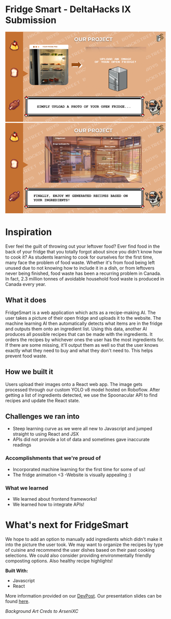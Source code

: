 # Fridge Smart - DeltaHacks IX Submission

<img src="/src/images/presentation_1.png" width="800"> <img src="/src/images/presentation_2.png" width="800"> 

# Inspiration
Ever feel the guilt of throwing out your leftover food? Ever find food in the back of your fridge that you totally forgot about since you didn’t know how to cook it? As students learning to cook for ourselves for the first time, many face the problem of food waste. Whether it's from food being left unused due to not knowing how to include it in a dish, or from leftovers never being finished, food waste has been a recurring problem in Canada. In fact, 2.3 million tonnes of avoidable household food waste is produced in Canada every year.

## What it does
FridgeSmart is a web application which acts as a recipe-making AI. The user takes a picture of their open fridge and uploads it to the website. The machine learning AI then automatically detects what items are in the fridge and outputs them onto an ingredient list. Using this data, another AI produces all possible recipes that can be made with the ingredients. It orders the recipes by whichever ones the user has the most ingredients for. If there are some missing, it'll output them as well so that the user knows exactly what they need to buy and what they don't need to. This helps prevent food waste.

## How we built it
Users upload their images onto a React web app. The image gets processed through our custom YOLO v8 model hosted on Roboflow. After getting a list of ingredients detected, we use the Spoonacular API to find recipes and update the React state.

## Challenges we ran into
- Steep learning curve as we were all new to Javascript and jumped straight to using React and JSX 
- APIs did not provide a lot of data and sometimes gave inaccurate readings

### Accomplishments that we're proud of
- Incorporated machine learning for the first time for some of us! 
- The fridge animation <3 -Website is visually appealing :)

### What we learned
- We learned about frontend frameworks!
- We learned how to integrate APIs!

# What's next for FridgeSmart
We hope to add an option to manually add ingredients which didn't make it into the picture the user took. We may want to organize the recipes by type of cuisine and recommend the user dishes based on their past cooking selections. We could also consider providing environmentally friendly composting options. Also healthy recipe highlights!

__Built With:__
- Javascript
- React

More information provided on our [DevPost](https://devpost.com/software/fridgesmart).
Our presentation slides can be found [here](https://docs.google.com/presentation/d/10Ds7oKdDYMz2oKDj0MpJ8OjkEwE8MajuWW2J3WLEeVo/edit?usp=sharing).

*Background Art Creds to ArseniXC*
